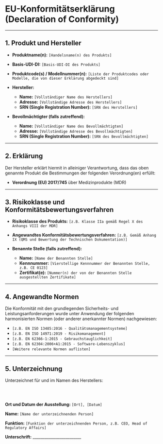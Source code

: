 # EU-Konformitätserklärung (Declaration of Conformity)

---

## 1. Produkt und Hersteller

*   **Produktname(n):** `[Handelsname(n) des Produkts]`
*   **Basis-UDI-DI:** `[Basis-UDI-DI des Produkts]`
*   **Produktcode(s) / Modellnummer(n):** `[Liste der Produktcodes oder Modelle, die von dieser Erklärung abgedeckt sind]`

*   **Hersteller:**
    *   **Name:** `[Vollständiger Name des Herstellers]`
    *   **Adresse:** `[Vollständige Adresse des Herstellers]`
    *   **SRN (Single Registration Number):** `[SRN des Herstellers]`

*   **Bevollmächtigter (falls zutreffend):**
    *   **Name:** `[Vollständiger Name des Bevollmächtigten]`
    *   **Adresse:** `[Vollständige Adresse des Bevollmächtigten]`
    *   **SRN (Single Registration Number):** `[SRN des Bevollmächtigten]`

---

## 2. Erklärung

Der Hersteller erklärt hiermit in alleiniger Verantwortung, dass das oben genannte Produkt die Bestimmungen der folgenden Verordnung(en) erfüllt:

*   **Verordnung (EU) 2017/745** über Medizinprodukte (MDR)

---

## 3. Risikoklasse und Konformitätsbewertungsverfahren

*   **Risikoklasse des Produkts:** `[z.B. Klasse IIa gemäß Regel X des Anhangs VIII der MDR]`

*   **Angewandtes Konformitätsbewertungsverfahren:** `[z.B. Gemäß Anhang IX (QMS und Bewertung der Technischen Dokumentation)]`

*   **Benannte Stelle (falls zutreffend):**
    *   **Name:** `[Name der Benannten Stelle]`
    *   **Kennnummer:** `[Vierstellige Kennnummer der Benannten Stelle, z.B. CE 0123]`
    *   **Zertifikat(e):** `[Nummer(n) der von der Benannten Stelle ausgestellten Zertifikate]`

---

## 4. Angewandte Normen

Die Konformität mit den grundlegenden Sicherheits- und Leistungsanforderungen wurde unter Anwendung der folgenden harmonisierten Normen (oder anderer anerkannter Normen) nachgewiesen:

*   `[z.B. EN ISO 13485:2016 - Qualitätsmanagementsysteme]`
*   `[z.B. EN ISO 14971:2019 - Risikomanagement]`
*   `[z.B. EN 62366-1:2015 - Gebrauchstauglichkeit]`
*   `[z.B. EN 62304:2006+A1:2015 - Software-Lebenszyklus]`
*   `[Weitere relevante Normen auflisten]`

---

## 5. Unterzeichnung

Unterzeichnet für und im Namen des Herstellers:

<br><br>

**Ort und Datum der Ausstellung:** `[Ort], [Datum]`

**Name:** `[Name der unterzeichnenden Person]`

**Funktion:** `[Funktion der unterzeichnenden Person, z.B. CEO, Head of Regulatory Affairs]`

**Unterschrift:** _________________________
